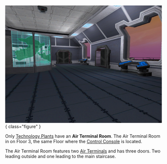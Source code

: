 ![ at a [Technology Plant](../locations/Technology_Plant.md)](../images/TechAirVehRoom.jpg){ class="figure" }

Only [Technology Plants](../locations/Technology_Plant.md) have an **Air
Terminal Room**. The Air Terminal Room in on Floor 3, the same Floor where the
[Control Console](../locations/Control_Console.md) is located.

The Air Terminal Room features two [Air Terminals](../items/Air_Terminal.md) and
has three doors. Two leading outside and one leading to the main staircase.
